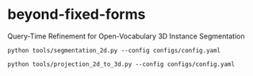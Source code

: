 # beyond-fixed-forms
Query-Time Refinement for Open-Vocabulary 3D Instance Segmentation

```
python tools/segmentation_2d.py --config configs/config.yaml
```

```
python tools/projection_2d_to_3d.py --config configs/config.yaml
```
